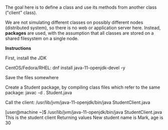 The goal here is to define a class and use its methods from another class ("client" class).

We are not simulating different classes on possibly different nodes (distributed system), so there is no web or application server here.
Instead, **packages** are used, with the assumption that all classes are stored on a shared filesystem on a single node.

**Instructions**

First, install the JDK

CentOS/Fedora/RHEL: dnf install java-11-openjdk-devel -y

Save the files somewhere

Create a Student package, by compiling class files which refer to the same package: javac -d . Student.java

Call the client: /usr/lib/jvm/java-11-openjdk/bin/java StudentClient.java

[user@machine ~]$ /usr/lib/jvm/java-11-openjdk/bin/java StudentClient.java 
This is the student client
Returning values
New student name is Mark, age is 30 

